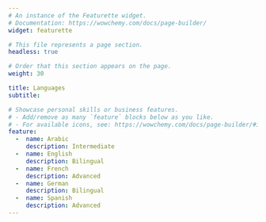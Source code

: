 ```yaml
---
# An instance of the Featurette widget.
# Documentation: https://wowchemy.com/docs/page-builder/
widget: featurette

# This file represents a page section.
headless: true

# Order that this section appears on the page.
weight: 30

title: Languages
subtitle:

# Showcase personal skills or business features.
# - Add/remove as many `feature` blocks below as you like.
# - For available icons, see: https://wowchemy.com/docs/page-builder/#icons
feature:
  -  name: Arabic
     description: Intermediate
  -  name: English
     description: Bilingual
  -  name: French
     description: Advanced
  -  name: German
     description: Bilingual
  -  name: Spanish
     description: Advanced
---
```

